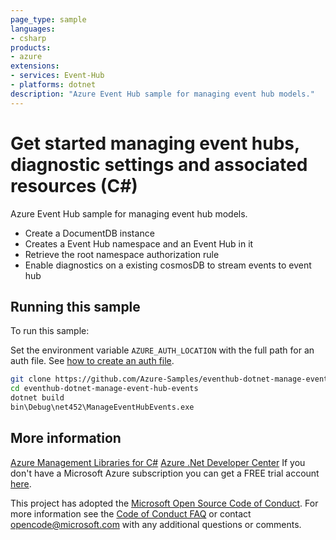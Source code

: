 ```yaml
---
page_type: sample
languages:
- csharp
products:
- azure
extensions:
- services: Event-Hub
- platforms: dotnet
description: "Azure Event Hub sample for managing event hub models."
---
```


# Get started managing event hubs, diagnostic settings and associated resources (C#)

 Azure Event Hub sample for managing event hub models.
   - Create a DocumentDB instance
   - Creates a Event Hub namespace and an Event Hub in it
   - Retrieve the root namespace authorization rule
   - Enable diagnostics on a existing cosmosDB to stream events to event hub


## Running this sample

To run this sample:

Set the environment variable `AZURE_AUTH_LOCATION` with the full path for an auth file. See [how to create an auth file](https://github.com/Azure/azure-libraries-for-net/blob/master/AUTH.md).

```bash
git clone https://github.com/Azure-Samples/eventhub-dotnet-manage-event-hub-events.git
cd eventhub-dotnet-manage-event-hub-events
dotnet build
bin\Debug\net452\ManageEventHubEvents.exe
```

## More information

[Azure Management Libraries for C#](https://github.com/Azure/azure-sdk-for-net/tree/Fluent)
[Azure .Net Developer Center](https://azure.microsoft.com/en-us/develop/net/)
If you don't have a Microsoft Azure subscription you can get a FREE trial account [here](http://go.microsoft.com/fwlink/?LinkId=330212).

This project has adopted the [Microsoft Open Source Code of Conduct](https://opensource.microsoft.com/codeofconduct/). For more information see the [Code of Conduct FAQ](https://opensource.microsoft.com/codeofconduct/faq/) or contact [opencode@microsoft.com](mailto:opencode@microsoft.com) with any additional questions or comments.
